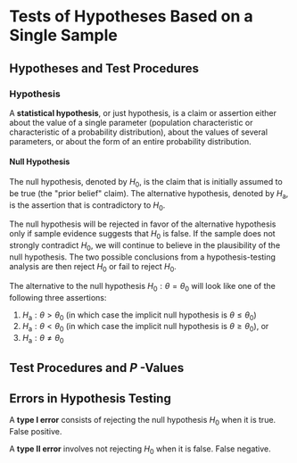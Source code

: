 # Tests of Hypotheses Based on a Single Sample

## Hypotheses and Test Procedures

### Hypothesis

A **statistical hypothesis**, or just hypothesis, is a claim or
assertion either about the value of a single parameter (population
characteristic or characteristic of a probability distribution), about
the values of several parameters, or about the form of an entire
probability distribution.

#### Null Hypothesis

The null hypothesis, denoted by $H_{0}$, is the claim that is initially
assumed to be true (the "prior belief" claim). The alternative
hypothesis, denoted by $H_{\mathrm{a}}$, is the assertion that is
contradictory to $H_{0}$.

The null hypothesis will be rejected in favor of the alternative
hypothesis only if sample evidence suggests that $H_{0}$ is false. If
the sample does not strongly contradict $H_{0},$ we will continue to
believe in the plausibility of the null hypothesis. The two possible
conclusions from a hypothesis-testing analysis are then reject $H_{0}$
or fail to reject $H_{0}$.

The alternative to the null hypothesis $H_{0}: \theta=\theta_{0}$ will
look like one of the following three assertions:

1.  $H_{\mathrm{a}}: \theta>\theta_{0}$ (in which case the implicit null
    hypothesis is $\left.\theta \leq \theta_{0}\right)$
2.  $H_{\mathrm{a}}: \theta<\theta_{0}$ (in which case the implicit null
    hypothesis is $\left.\theta \geq \theta_{0}\right),$ or
3.  $H_{\mathrm{a}}: \theta \neq \theta_{0}$

## Test Procedures and $P$ -Values

## Errors in Hypothesis Testing

A **type I error** consists of rejecting the null hypothesis $H_{0}$
when it is true. False positive.

A **type II error** involves not rejecting $H_{0}$ when it is false.
False negative.
